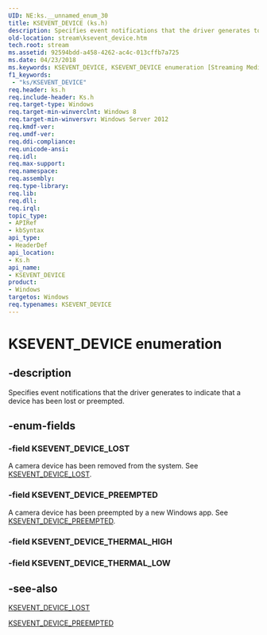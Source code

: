 ```yaml
---
UID: NE:ks.__unnamed_enum_30
title: KSEVENT_DEVICE (ks.h)
description: Specifies event notifications that the driver generates to indicate that a device has been lost or preempted.
old-location: stream\ksevent_device.htm
tech.root: stream
ms.assetid: 92594bdd-a458-4262-ac4c-013cffb7a725
ms.date: 04/23/2018
ms.keywords: KSEVENT_DEVICE, KSEVENT_DEVICE enumeration [Streaming Media Devices], KSEVENT_DEVICE_LOST, KSEVENT_DEVICE_PREEMPTED, ks/KSEVENT_DEVICE, ks/KSEVENT_DEVICE_LOST, ks/KSEVENT_DEVICE_PREEMPTED, stream.ksevent_device
f1_keywords:
 - "ks/KSEVENT_DEVICE"
req.header: ks.h
req.include-header: Ks.h
req.target-type: Windows
req.target-min-winverclnt: Windows 8
req.target-min-winversvr: Windows Server 2012
req.kmdf-ver: 
req.umdf-ver: 
req.ddi-compliance: 
req.unicode-ansi: 
req.idl: 
req.max-support: 
req.namespace: 
req.assembly: 
req.type-library: 
req.lib: 
req.dll: 
req.irql: 
topic_type:
- APIRef
- kbSyntax
api_type:
- HeaderDef
api_location:
- Ks.h
api_name:
- KSEVENT_DEVICE
product:
- Windows
targetos: Windows
req.typenames: KSEVENT_DEVICE
---
```


# KSEVENT_DEVICE enumeration


## -description


Specifies event notifications that the driver generates to indicate that a device has been lost or preempted.


## -enum-fields




### -field KSEVENT_DEVICE_LOST

A camera device has been removed from the system. See <a href="https://docs.microsoft.com/windows-hardware/drivers/stream/ksevent-device-lost">KSEVENT_DEVICE_LOST</a>.


### -field KSEVENT_DEVICE_PREEMPTED

A camera device has been preempted by a new Windows app. See <a href="https://docs.microsoft.com/windows-hardware/drivers/stream/ksevent-device-preempted">KSEVENT_DEVICE_PREEMPTED</a>.


### -field KSEVENT_DEVICE_THERMAL_HIGH


### -field KSEVENT_DEVICE_THERMAL_LOW




## -see-also




<a href="https://docs.microsoft.com/windows-hardware/drivers/stream/ksevent-device-lost">KSEVENT_DEVICE_LOST</a>



<a href="https://docs.microsoft.com/windows-hardware/drivers/stream/ksevent-device-preempted">KSEVENT_DEVICE_PREEMPTED</a>
 

 

